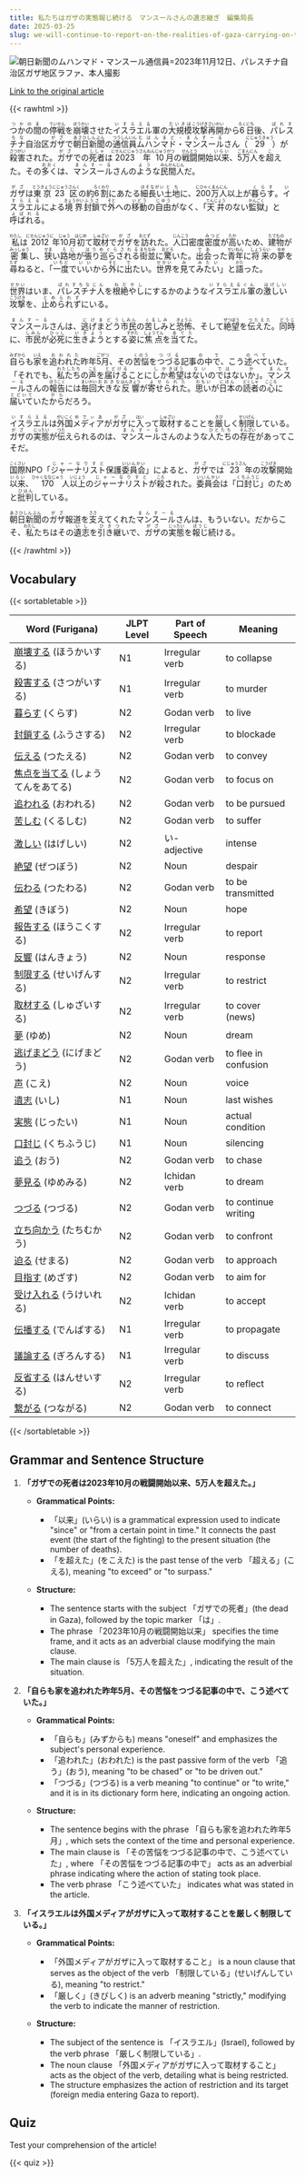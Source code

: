 ```yaml
---
title: 私たちはガザの実態報じ続ける　マンスールさんの遺志継ぎ　編集局長
date: 2025-03-25
slug: we-will-continue-to-report-on-the-realities-of-gaza-carrying-on-the-wishes-of-mr-mansour-said-the-editor-in-chief
---
```


![朝日新聞のムハンマド・マンスール通信員=2023年11月12日、パレスチナ自治区ガザ地区ラファ、本人撮影](https://www.asahicom.jp/imgopt/img/5c28645ad6/comm_L/AS20250325002813.jpg "朝日新聞のムハンマド・マンスール通信員=2023年11月12日、パレスチナ自治区ガザ地区ラファ、本人撮影")

[Link to the original article](https://asahi.com/articles/AST3T2JPFT3TUHBI00ZM.html?iref=comtop_7_07)

{{< rawhtml >}}
<p><ruby>つかの間<rt>つかのま</rt></ruby>の<ruby>停戦<rt>ていせん</rt></ruby>を<ruby>崩壊<rt>ほうかい</rt></ruby>させた<ruby>イスラエル<rt>いすらえる</rt></ruby>軍の<ruby>大規模<rt>だいきぼ</rt></ruby><ruby>攻撃<rt>こうげき</rt></ruby><ruby>再開<rt>さいかい</rt></ruby>から<ruby>6<rt>ろく</rt></ruby><ruby>日<rt>にち</rt></ruby>後、<ruby>パレスチナ<rt>ぱれすちな</rt></ruby>自治区<ruby>ガザ<rt>がざ</rt></ruby>で<ruby>朝日新聞<rt>あさひしんぶん</rt></ruby>の<ruby>通信員<rt>つうしんいん</rt></ruby><ruby>ムハンマド・マンスール<rt>むはんまど・まんすーる</rt></ruby>さん（<ruby>29<rt>にじゅうきゅう</rt></ruby>）が<ruby>殺害<rt>さつがい</rt></ruby>された。<ruby>ガザ<rt>がざ</rt></ruby>での<ruby>死者<rt>ししゃ</rt></ruby>は<ruby>2023年<rt>にせんにじゅうさんねん</rt></ruby><ruby>10月<rt>じゅうがつ</rt></ruby>の<ruby>戦闘<rt>せんとう</rt></ruby>開始<ruby>以来<rt>いらい</rt></ruby>、<ruby>5万人<rt>ごまんにん</rt></ruby>を<ruby>超<rt>こ</rt></ruby>えた。その<ruby>多く<rt>おおく</rt></ruby>は、<ruby>マンスール<rt>まんすーる</rt></ruby>さんの<ruby>よう<rt>よう</rt></ruby>な<ruby>民間人<rt>みんかんじん</rt></ruby>だ。</p>

<p><ruby>ガザ<rt>がざ</rt></ruby>は<ruby>東京<rt>とうきょう</rt></ruby><ruby>23区<rt>にじゅうさんく</rt></ruby>の約<ruby>6割<rt>ろくわり</rt></ruby>にあたる<ruby>細長い<rt>ほそながい</rt></ruby><ruby>土地<rt>とち</rt></ruby>に、<ruby>200万人<rt>にひゃくまんにん</rt></ruby>以上が<ruby>暮らす<rt>くらす</rt></ruby>。<ruby>イスラエル<rt>いすらえる</rt></ruby>による<ruby>境界<rt>きょうかい</rt></ruby><ruby>封鎖<rt>ふうさ</rt></ruby>で<ruby>外<rt>そと</rt></ruby>への<ruby>移動<rt>いどう</rt></ruby>の<ruby>自由<rt>じゆう</rt></ruby>がなく、「<ruby>天井<rt>てんじょう</rt></ruby>のない<ruby>監獄<rt>かんごく</rt></ruby>」と<ruby>呼ばれる<rt>よばれる</rt></ruby>。</p>

<p><ruby>私<rt>わたし</rt></ruby>は<ruby>2012<rt>にせんじゅうに</rt></ruby>年<ruby>10<rt>じゅう</rt></ruby>月<ruby>初<rt>はじめ</rt></ruby>て<ruby>取材<rt>しゅざい</rt></ruby>で<ruby>ガザ<rt>がざ</rt></ruby>を<ruby>訪<rt>おとず</rt></ruby>れた。<ruby>人口<rt>じんこう</rt></ruby>密度<ruby>密度<rt>みつど</rt></ruby>が<ruby>高<rt>たか</rt></ruby>いため、<ruby>建物<rt>たてもの</rt></ruby>が<ruby>密集<rt>みっしゅう</rt></ruby>し、<ruby>狭<rt>せま</rt></ruby>い<ruby>路地<rt>ろじ</rt></ruby>が<ruby>張り巡らされる<rt>はりめぐらされる</rt></ruby><ruby>街並<rt>まちなみ</rt></ruby>に<ruby>驚<rt>おどろ</rt></ruby>いた。<ruby>出会<rt>であ</rt></ruby>った<ruby>青年<rt>せいねん</rt></ruby>に<ruby>将来<rt>しょうらい</rt></ruby>の<ruby>夢<rt>ゆめ</rt></ruby>を<ruby>尋<rt>たず</rt></ruby>ねると、「<ruby>一度<rt>いちど</rt></ruby>で<ruby>いい<rt>いい</rt></ruby>から<ruby>外<rt>そと</rt></ruby>に<ruby>出<rt>で</rt></ruby>たい。<ruby>世界<rt>せかい</rt></ruby>を<ruby>見<rt>み</rt></ruby>て<ruby>みたい<rt>みたい</rt></ruby>」と<ruby>語<rt>かた</rt></ruby>った。</p>

<p><ruby>世界<rt>せかい</rt></ruby>はいま、<ruby>パレスチナ人<rt>ぱれすちなじん</rt></ruby>を<ruby>根絶やし<rt>ねだやし</rt></ruby>にするかのような<ruby>イスラエル軍<rt>いすらえるぐん</rt></ruby>の<ruby>激しい<rt>はげしい</rt></ruby><ruby>攻撃<rt>こうげき</rt></ruby>を、<ruby>止められず<rt>とめられず</rt></ruby>にいる。</p>

<p><ruby>マンスール<rt>まんすーる</rt></ruby>さんは、<ruby>逃げまどう<rt>にげまどう</rt></ruby><ruby>市民<rt>しみん</rt></ruby>の<ruby>苦しみ<rt>くるしみ</rt></ruby>と<ruby>恐怖<rt>きょうふ</rt></ruby>、そして<ruby>絶望<rt>ぜつぼう</rt></ruby>を<ruby>伝えた<rt>つたえた</rt></ruby>。<ruby>同時<rt>どうじ</rt></ruby>に、<ruby>市民<rt>しみん</rt></ruby>が<ruby>必死<rt>ひっし</rt></ruby>に<ruby>生きよう<rt>いきよう</rt></ruby>とする<ruby>姿<rt>すがた</rt></ruby>に<ruby>焦点<rt>しょうてん</rt></ruby>を<ruby>当てた<rt>あてた</rt></ruby>。</p>

<p><ruby>自ら<rt>みずから</rt></ruby>も<ruby>家<rt>いえ</rt></ruby>を<ruby>追われた<rt>おわれた</rt></ruby>昨年<ruby>5月<rt>ごがつ</rt></ruby>、その<ruby>苦悩<rt>くのう</rt></ruby>を<ruby>つづる<rt>つづる</rt></ruby>記事<ruby>の<rt>の</rt></ruby>中<ruby>で<rt>で</rt></ruby>、こう<ruby>述べて<rt>のべて</rt></ruby>いた。「それでも、<ruby>私たち<rt>わたしたち</rt></ruby>の<ruby>声<rt>こえ</rt></ruby>を<ruby>届ける<rt>とどける</rt></ruby>ことに<ruby>しか<rt>しか</rt></ruby><ruby>希望<rt>きぼう</rt></ruby>は<ruby>ない<rt>ない</rt></ruby>の<ruby>では<rt>では</rt></ruby>ない<ruby>か<rt>か</rt></ruby>」。<ruby>マンスール<rt>まんすーる</rt></ruby>さんの<ruby>報告<rt>ほうこく</rt></ruby>には<ruby>毎回<rt>まいかい</rt></ruby><ruby>大きな<rt>おおきな</rt></ruby><ruby>反響<rt>はんきょう</rt></ruby>が<ruby>寄せられた<rt>よせられた</rt></ruby>。<ruby>思い<rt>おもい</rt></ruby>が<ruby>日本<rt>にほん</rt></ruby>の<ruby>読者<rt>どくしゃ</rt></ruby>の<ruby>心<rt>こころ</rt></ruby>に<ruby>届いて<rt>とどいて</rt></ruby>いた<ruby>から<rt>から</rt></ruby>だろう。</p>

<p><ruby>イスラエル<rt>いすらえる</rt></ruby>は<ruby>外国<rt>がいこく</rt></ruby><ruby>メディア<rt>めでぃあ</rt></ruby>が<ruby>ガザ<rt>がざ</rt></ruby>に<ruby>入<rt>はい</rt></ruby>って<ruby>取材<rt>しゅざい</rt></ruby>することを<ruby>厳<rt>きび</rt></ruby>しく<ruby>制限<rt>せいげん</rt></ruby>している。<ruby>ガザ<rt>がざ</rt></ruby>の<ruby>実態<rt>じったい</rt></ruby>が<ruby>伝<rt>つた</rt></ruby>えられるのは、<ruby>マンスール<rt>まんすーる</rt></ruby>さんのような<ruby>人たち<rt>ひとたち</rt></ruby>の<ruby>存在<rt>そんざい</rt></ruby>があってこそだ。</p>

<p><ruby>国際<rt>こくさい</rt></ruby>NPO「<ruby>ジャーナリスト<rt>じゃーなりすと</rt></ruby>保護<ruby>委員会<rt>いいんかい</rt></ruby>」によると、<ruby>ガザ<rt>がざ</rt></ruby>では<ruby>23<rt>にじゅうさん</rt></ruby>年の<ruby>攻撃<rt>こうげき</rt></ruby>開始<ruby>以来<rt>いらい</rt></ruby>、<ruby>170<rt>ひゃくななじゅう</rt></ruby>人<ruby>以上<rt>いじょう</rt></ruby>の<ruby>ジャーナリスト<rt>じゃーなりすと</rt></ruby>が<ruby>殺<rt>ころ</rt></ruby>された。<ruby>委員会<rt>いいんかい</rt></ruby>は「<ruby>口封じ<rt>くちふうじ</rt></ruby>」のためと<ruby>批判<rt>ひはん</rt></ruby>している。</p>

<p><ruby>朝日新聞<rt>あさひしんぶん</rt></ruby>の<ruby>ガザ<rt>がざ</rt></ruby>報道を<ruby>支<rt>ささ</rt></ruby>えてくれた<ruby>マンスール<rt>まんすーる</rt></ruby>さんは、もういない。だからこそ、<ruby>私<rt>わたし</rt></ruby>たちはその<ruby>遺志<rt>いし</rt></ruby>を<ruby>引き継<rt>ひきつ</rt></ruby>いで、<ruby>ガザ<rt>がざ</rt></ruby>の<ruby>実態<rt>じったい</rt></ruby>を<ruby>報じ<rt>ほうじ</rt></ruby>続ける。</p>
{{< /rawhtml >}}

## Vocabulary


{{< sortabletable >}}

| Word (Furigana)         | JLPT Level | Part of Speech         | Meaning                          |
|-------------------------|------------|-------------------------|----------------------------------|
|[崩壊する](https://jisho.org/search/%E5%B4%A9%E5%A3%8A%E3%81%99%E3%82%8B) (ほうかいする)| N1         | Irregular verb          | to collapse                      |
|[殺害する](https://jisho.org/search/%E6%AE%BA%E5%AE%B3%E3%81%99%E3%82%8B) (さつがいする)| N1         | Irregular verb          | to murder                        |
|[暮らす](https://jisho.org/search/%E6%9A%AE%E3%82%89%E3%81%99) (くらす)| N2         | Godan verb              | to live                          |
|[封鎖する](https://jisho.org/search/%E5%B0%81%E9%8E%96%E3%81%99%E3%82%8B) (ふうさする)| N2         | Irregular verb          | to blockade                      |
|[伝える](https://jisho.org/search/%E4%BC%9D%E3%81%88%E3%82%8B) (つたえる)| N2         | Godan verb              | to convey                        |
|[焦点を当てる](https://jisho.org/search/%E7%84%A6%E7%82%B9%E3%82%92%E5%BD%93%E3%81%A6%E3%82%8B) (しょうてんをあてる)| N2 | Godan verb              | to focus on                      |
|[追われる](https://jisho.org/search/%E8%BF%BD%E3%82%8F%E3%82%8C%E3%82%8B) (おわれる)| N2         | Godan verb              | to be pursued                    |
|[苦しむ](https://jisho.org/search/%E8%8B%A6%E3%81%97%E3%82%80) (くるしむ)| N2         | Godan verb              | to suffer                        |
|[激しい](https://jisho.org/search/%E6%BF%80%E3%81%97%E3%81%84) (はげしい)| N2         | い-adjective            | intense                          |
|[絶望](https://jisho.org/search/%E7%B5%B6%E6%9C%9B) (ぜつぼう)| N2         | Noun                    | despair                          |
|[伝わる](https://jisho.org/search/%E4%BC%9D%E3%82%8F%E3%82%8B) (つたわる)| N2         | Godan verb              | to be transmitted                |
|[希望](https://jisho.org/search/%E5%B8%8C%E6%9C%9B) (きぼう)| N2         | Noun                    | hope                             |
|[報告する](https://jisho.org/search/%E5%A0%B1%E5%91%8A%E3%81%99%E3%82%8B) (ほうこくする)| N2         | Irregular verb          | to report                        |
|[反響](https://jisho.org/search/%E5%8F%8D%E9%9F%BF) (はんきょう)| N2         | Noun                    | response                         |
|[制限する](https://jisho.org/search/%E5%88%B6%E9%99%90%E3%81%99%E3%82%8B) (せいげんする)| N2         | Irregular verb          | to restrict                      |
|[取材する](https://jisho.org/search/%E5%8F%96%E6%9D%90%E3%81%99%E3%82%8B) (しゅざいする)| N2         | Irregular verb          | to cover (news)                 |
|[夢](https://jisho.org/search/%E5%A4%A2) (ゆめ)| N2         | Noun                    | dream                            |
|[逃げまどう](https://jisho.org/search/%E9%80%83%E3%81%92%E3%81%BE%E3%81%A9%E3%81%86) (にげまどう)| N2         | Godan verb              | to flee in confusion             |
|[声](https://jisho.org/search/%E5%A3%B0) (こえ)| N2         | Noun                    | voice                            |
|[遺志](https://jisho.org/search/%E9%81%BA%E5%BF%97) (いし)| N1         | Noun                    | last wishes                      |
|[実態](https://jisho.org/search/%E5%AE%9F%E6%85%8B) (じったい)| N1         | Noun                    | actual condition                 |
|[口封じ](https://jisho.org/search/%E5%8F%A3%E5%B0%81%E3%81%98) (くちふうじ)| N1         | Noun                    | silencing                        |
|[追う](https://jisho.org/search/%E8%BF%BD%E3%81%86) (おう)| N2         | Godan verb              | to chase                         |
|[夢見る](https://jisho.org/search/%E5%A4%A2%E8%A6%8B%E3%82%8B) (ゆめみる)| N2         | Ichidan verb            | to dream                         |
|[つづる](https://jisho.org/search/%E3%81%A4%E3%81%A5%E3%82%8B) (つづる)| N2         | Godan verb              | to continue writing              |
|[立ち向かう](https://jisho.org/search/%E7%AB%8B%E3%81%A1%E5%90%91%E3%81%8B%E3%81%86) (たちむかう)| N2         | Godan verb              | to confront                      |
|[迫る](https://jisho.org/search/%E8%BF%AB%E3%82%8B) (せまる)| N2         | Godan verb              | to approach                      |
|[目指す](https://jisho.org/search/%E7%9B%AE%E6%8C%87%E3%81%99) (めざす)| N2         | Godan verb              | to aim for                       |
|[受け入れる](https://jisho.org/search/%E5%8F%97%E3%81%91%E5%85%A5%E3%82%8C%E3%82%8B) (うけいれる)| N2         | Ichidan verb            | to accept                        |
|[伝播する](https://jisho.org/search/%E4%BC%9D%E6%92%AD%E3%81%99%E3%82%8B) (でんぱする)| N1         | Irregular verb          | to propagate                     |
|[議論する](https://jisho.org/search/%E8%AD%B0%E8%AB%96%E3%81%99%E3%82%8B) (ぎろんする)| N1         | Irregular verb          | to discuss                       |
|[反省する](https://jisho.org/search/%E5%8F%8D%E7%9C%81%E3%81%99%E3%82%8B) (はんせいする)| N2         | Irregular verb          | to reflect                       |
|[繋がる](https://jisho.org/search/%E7%B9%8B%E3%81%8C%E3%82%8B) (つながる)| N2         | Godan verb              | to connect                       |

{{< /sortabletable >}}


## Grammar and Sentence Structure

1. **「ガザでの死者は2023年10月の戦闘開始以来、5万人を超えた。」**

   - **Grammatical Points:**
     - 「以来」(いらい) is a grammatical expression used to indicate "since" or "from a certain point in time." It connects the past event (the start of the fighting) to the present situation (the number of deaths).
     - 「を超えた」(をこえた) is the past tense of the verb 「超える」(こえる), meaning "to exceed" or "to surpass."

   - **Structure:**
     - The sentence starts with the subject 「ガザでの死者」(the dead in Gaza), followed by the topic marker 「は」. 
     - The phrase 「2023年10月の戦闘開始以来」 specifies the time frame, and it acts as an adverbial clause modifying the main clause.
     - The main clause is 「5万人を超えた」, indicating the result of the situation.

2. **「自らも家を追われた昨年5月、その苦悩をつづる記事の中で、こう述べていた。」**

   - **Grammatical Points:**
     - 「自らも」(みずからも) means "oneself" and emphasizes the subject's personal experience.
     - 「追われた」(おわれた) is the past passive form of the verb 「追う」(おう), meaning "to be chased" or "to be driven out."
     - 「つづる」(つづる) is a verb meaning "to continue" or "to write," and it is in its dictionary form here, indicating an ongoing action.

   - **Structure:**
     - The sentence begins with the phrase 「自らも家を追われた昨年5月」, which sets the context of the time and personal experience.
     - The main clause is 「その苦悩をつづる記事の中で、こう述べていた」, where 「その苦悩をつづる記事の中で」 acts as an adverbial phrase indicating where the action of stating took place.
     - The verb phrase 「こう述べていた」 indicates what was stated in the article.

3. **「イスラエルは外国メディアがガザに入って取材することを厳しく制限している。」**

   - **Grammatical Points:**
     - 「外国メディアがガザに入って取材すること」 is a noun clause that serves as the object of the verb 「制限している」(せいげんしている), meaning "to restrict."
     - 「厳しく」(きびしく) is an adverb meaning "strictly," modifying the verb to indicate the manner of restriction.

   - **Structure:**
     - The subject of the sentence is 「イスラエル」(Israel), followed by the verb phrase 「厳しく制限している」.
     - The noun clause 「外国メディアがガザに入って取材すること」 acts as the object of the verb, detailing what is being restricted.
     - The structure emphasizes the action of restriction and its target (foreign media entering Gaza to report).

## Quiz

Test your comprehension of the article!

{{< quiz >}}